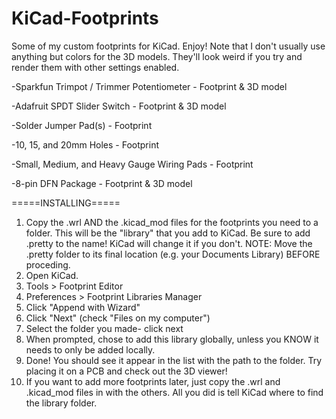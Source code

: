 # KiCad-Footprints
Some of my custom footprints for KiCad. Enjoy!
Note that I don't usually use anything but colors for the 3D models. They'll look weird if you try and render them with other settings enabled.

-Sparkfun Trimpot / Trimmer Potentiometer - Footprint & 3D model

-Adafruit SPDT Slider Switch - Footprint & 3D model

-Solder Jumper Pad(s) - Footprint

-10, 15, and 20mm Holes - Footprint

-Small, Medium, and Heavy Gauge Wiring Pads - Footprint

-8-pin DFN Package - Footprint & 3D model

=====INSTALLING=====

1. Copy the .wrl AND the .kicad_mod files for the footprints you need to a folder. This will be the "library" that you add to KiCad. Be sure to add .pretty to the name! KiCad will change it if you don't. NOTE: Move the .pretty folder to its final location (e.g. your Documents Library) BEFORE proceding.
2. Open KiCad. 
3. Tools > Footprint Editor
4. Preferences > Footprint Libraries Manager
5. Click "Append with Wizard"
6. Click "Next" (check "Files on my computer")
7. Select the folder you made- click next
8. When prompted, chose to add this library globally, unless you KNOW it needs to only be added locally.
9. Done! You should see it appear in the list with the path to the folder. Try placing it on a PCB and check out the 3D viewer!
10. If you want to add more footprints later, just copy the .wrl and .kicad_mod files in with the others. All you did is tell KiCad where to find the library folder.
